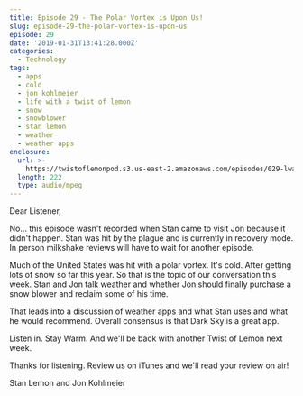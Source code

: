 ```yaml
---
title: Episode 29 - The Polar Vortex is Upon Us!
slug: episode-29-the-polar-vortex-is-upon-us
episode: 29
date: '2019-01-31T13:41:28.000Z'
categories:
  - Technology
tags:
  - apps
  - cold
  - jon kohlmeier
  - life with a twist of lemon
  - snow
  - snowblower
  - stan lemon
  - weather
  - weather apps
enclosure:
  url: >-
    https://twistoflemonpod.s3.us-east-2.amazonaws.com/episodes/029-lwatol-20190131.mp3
  length: 222
  type: audio/mpeg
---
```


Dear Listener,

No… this episode wasn't recorded when Stan came to visit Jon because it didn't happen. Stan was hit by the plague and is currently in recovery mode. In person milkshake reviews will have to wait for another episode.

Much of the United States was hit with a polar vortex. It's cold. After getting lots of snow so far this year. So that is the topic of our conversation this week. Stan and Jon talk weather and whether Jon should finally purchase a snow blower and reclaim some of his time.

That leads into a discussion of weather apps and what Stan uses and what he would recommend. Overall consensus is that Dark Sky is a great app.

Listen in. Stay Warm. And we'll be back with another Twist of Lemon next week.

Thanks for listening. Review us on iTunes and we'll read your review on air!

Stan Lemon and Jon Kohlmeier

